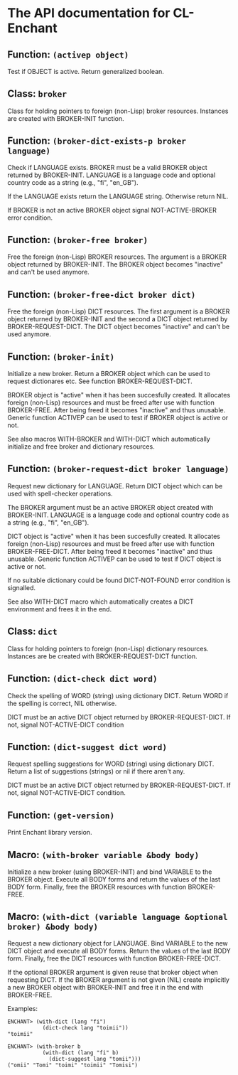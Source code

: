 The API documentation for CL-Enchant
====================================


## Function: `(activep object)`

Test if OBJECT is active. Return generalized boolean.


## Class: `broker`

Class for holding pointers to foreign (non-Lisp) broker resources.
Instances are created with BROKER-INIT function.


## Function: `(broker-dict-exists-p broker language)`

Check if LANGUAGE exists. BROKER must be a valid BROKER object
returned by BROKER-INIT. LANGUAGE is a language code and optional
country code as a string (e.g., "fi", "en_GB").

If the LANGUAGE exists return the LANGUAGE string. Otherwise return NIL.

If BROKER is not an active BROKER object signal NOT-ACTIVE-BROKER error
condition.


## Function: `(broker-free broker)`

Free the foreign (non-Lisp) BROKER resources. The argument is a
BROKER object returned by BROKER-INIT. The BROKER object becomes
"inactive" and can't be used anymore.


## Function: `(broker-free-dict broker dict)`

Free the foreign (non-Lisp) DICT resources. The first argument is a
BROKER object returned by BROKER-INIT and the second a DICT object
returned by BROKER-REQUEST-DICT. The DICT object becomes "inactive"
and can't be used anymore.


## Function: `(broker-init)`

Initialize a new broker. Return a BROKER object which can be used to
request dictionares etc. See function BROKER-REQUEST-DICT.

BROKER object is "active" when it has been succesfully created. It
allocates foreign (non-Lisp) resources and must be freed after use with
function BROKER-FREE. After being freed it becomes "inactive" and thus
unusable. Generic function ACTIVEP can be used to test if BROKER object
is active or not.

See also macros WITH-BROKER and WITH-DICT which automatically initialize
and free broker and dictionary resources.


## Function: `(broker-request-dict broker language)`

Request new dictionary for LANGUAGE. Return DICT object which can be
used with spell-checker operations.

The BROKER argument must be an active BROKER object created with
BROKER-INIT. LANGUAGE is a language code and optional country code as a
string (e.g., "fi", "en_GB").

DICT object is "active" when it has been succesfully created. It
allocates foreign (non-Lisp) resources and must be freed after use with
function BROKER-FREE-DICT. After being freed it becomes "inactive" and
thus unusable. Generic function ACTIVEP can be used to test if DICT
object is active or not.

If no suitable dictionary could be found DICT-NOT-FOUND error condition
is signalled.

See also WITH-DICT macro which automatically creates a DICT
environment and frees it in the end.


## Class: `dict`

Class for holding pointers to foreign (non-Lisp) dictionary
resources. Instances are be created with BROKER-REQUEST-DICT
function.


## Function: `(dict-check dict word)`

Check the spelling of WORD (string) using dictionary DICT.
Return WORD if the spelling is correct, NIL otherwise.

DICT must be an active DICT object returned by BROKER-REQUEST-DICT. If
not, signal NOT-ACTIVE-DICT condition


## Function: `(dict-suggest dict word)`

Request spelling suggestions for WORD (string) using dictionary DICT.
Return a list of suggestions (strings) or nil if there aren't any.

DICT must be an active DICT object returned by BROKER-REQUEST-DICT. If
not, signal NOT-ACTIVE-DICT condition.


## Function: `(get-version)`

Print Enchant library version.


## Macro: `(with-broker variable &body body)`

Initialize a new broker (using BROKER-INIT) and bind VARIABLE to the
BROKER object. Execute all BODY forms and return the values of the last
BODY form. Finally, free the BROKER resources with function
BROKER-FREE.


## Macro: `(with-dict (variable language &optional broker) &body body)`

Request a new dictionary object for LANGUAGE. Bind VARIABLE to the
new DICT object and execute all BODY forms. Return the values of the
last BODY form. Finally, free the DICT resources with function
BROKER-FREE-DICT.

If the optional BROKER argument is given reuse that broker object when
requesting DICT. If the BROKER argument is not given (NIL) create
implicitly a new BROKER object with BROKER-INIT and free it in the end
with BROKER-FREE.

Examples:

    ENCHANT> (with-dict (lang "fi")
               (dict-check lang "toimii"))
    "toimii"

    ENCHANT> (with-broker b
               (with-dict (lang "fi" b)
                 (dict-suggest lang "tomii")))
    ("omii" "Tomi" "toimi" "toimii" "Tomisi")


